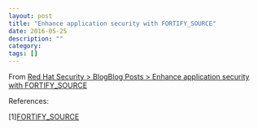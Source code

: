 ```yaml
---
layout: post
title: "Enhance application security with FORTIFY_SOURCE"
date: 2016-05-25
description: ""
category: 
tags: []
---
```


From [Red Hat Security > BlogBlog Posts > Enhance application security with FORTIFY_SOURCE ](https://access.redhat.com/blogs/766093/posts/1976213)


References:

[1][FORTIFY_SOURCE](https://idea.popcount.org/2013-08-15-fortify_source/)
